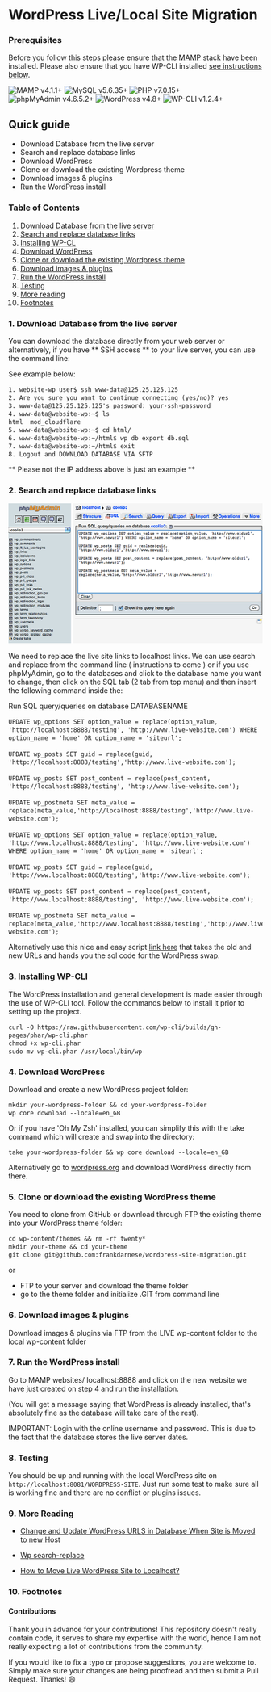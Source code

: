 # WordPress Live/Local Site Migration

### Prerequisites

Before you follow this steps please ensure that the <a href="https://www.mamp.info/en/">MAMP</a> stack have been installed. Please also ensure that you have WP-CLI installed [see instructions below](#3).

![MAMP v4.1.1+](https://img.shields.io/badge/MAMP-v4.1.1%2B-brightgreen.svg) ![MySQL v5.6.35+](https://img.shields.io/badge/MySQL-v5.6.35%2B-brightgreen.svg) ![PHP v7.0.15+](https://img.shields.io/badge/PHP-v7.0.15%2B-brightgreen.svg) ![phpMyAdmin v4.6.5.2+](https://img.shields.io/badge/phpMyAdmin-v4.6.5.2%2B-brightgreen.svg)
![WordPress v4.8+](https://img.shields.io/badge/WordPress-v4.8%2B-brightgreen.svg)
![WP-CLI v1.2.4+](https://img.shields.io/badge/WPCLI-v1.2.4%2B-brightgreen.svg)

## Quick guide
- Download Database from the live server
- Search and replace database links
- Download WordPress
- Clone or download the existing Wordpress theme
- Download images & plugins
- Run the WordPress install

### Table of Contents
1. [Download Database from the live server](#1)
2. [Search and replace database links](#2)
3. [Installing WP-CL](#3)
4. [Download WordPress](#4)
5. [Clone or download the existing Wordpress theme](#5)
6. [Download images & plugins](#6)
7. [Run the WordPress install](#7)
8. [Testing](#8)
9. [More reading](#9)
10. [Footnotes](#10)

### <a name="1"></a>1. Download Database from the live server

You can download the database directly from your web server or alternatively, if you have ** SSH access ** to your live server, you can use the command line:

See example below:

```TXT
1. website-wp user$ ssh www-data@125.25.125.125
2. Are you sure you want to continue connecting (yes/no)? yes
3. www-data@125.25.125.125's password: your-ssh-password
4. www-data@website-wp:~$ ls
html  mod_cloudflare
5. www-data@website-wp:~$ cd html/
6. www-data@website-wp:~/html$ wp db export db.sql
7. www-data@website-wp:~/html$ exit
8. Logout and DOWNLOAD DATABASE VIA SFTP
```

** Please not the IP address above is just an example **

### <a name="2">2. Search and replace database links

![Alt text](images/mysql-updates.png?raw=true "Optional Title")

We need to replace the live site links to localhost links. We can use search and replace from the command line ( instructions to come ) or if you use phpMyAdmin, go to the databases and click to the database name you want to change, then click on the SQL tab (2 tab from top menu) and then insert the following command inside the:

Run SQL query/queries on database DATABASENAME

```TXT
UPDATE wp_options SET option_value = replace(option_value, 'http://localhost:8888/testing', 'http://www.live-website.com') WHERE option_name = 'home' OR option_name = 'siteurl';

UPDATE wp_posts SET guid = replace(guid, 'http://localhost:8888/testing','http://www.live-website.com');

UPDATE wp_posts SET post_content = replace(post_content, 'http://localhost:8888/testing', 'http://www.live-website.com');

UPDATE wp_postmeta SET meta_value = replace(meta_value,'http://localhost:8888/testing','http://www.live-website.com');

UPDATE wp_options SET option_value = replace(option_value, 'http://www.localhost:8888/testing', 'http://www.live-website.com') WHERE option_name = 'home' OR option_name = 'siteurl';

UPDATE wp_posts SET guid = replace(guid, 'http://www.localhost:8888/testing','http://www.live-website.com');

UPDATE wp_posts SET post_content = replace(post_content, 'http://www.localhost:8888/testing', 'http://www.live-website.com');

UPDATE wp_postmeta SET meta_value = replace(meta_value,'http://www.localhost:8888/testing','http://www.live-website.com');
```

Alternatively use this nice and easy script <a href="https://codepen.io/FDarnese/pen/OjJLya">link here</a> that takes the old and new URLs and hands you the sql code for the WordPress swap.

### <a name="3">3. Installing WP-CLI

The WordPress installation and general development is made easier through the use of WP-CLI tool. Follow the commands below to install it prior to setting up the project.

```TXT
curl -O https://raw.githubusercontent.com/wp-cli/builds/gh-pages/phar/wp-cli.phar
chmod +x wp-cli.phar
sudo mv wp-cli.phar /usr/local/bin/wp
```
### <a name="4">4. Download WordPress

Download and create a new WordPress project folder:

```TXT
mkdir your-wordpress-folder && cd your-wordpress-folder
wp core download --locale=en_GB
```

Or if you have 'Oh My Zsh' installed, you can simplify this with the take command which will create and swap into the directory:

```TXT
take your-wordpress-folder && wp core download --locale=en_GB
```

Alternatively go to <a href="https://wordpress.org/download/">wordpress.org</a> and download WordPress directly from there.

### <a name="5">5. Clone or download the existing WordPress theme

You need to clone from GitHub or download through FTP the existing theme into your WordPress theme folder:

```TXT
cd wp-content/themes && rm -rf twenty*
mkdir your-theme && cd your-theme
git clone git@github.com:frankdarnese/wordpress-site-migration.git
```
or

- FTP to your server and download the theme folder
- go to the theme folder and initialize .GIT from command line

### <a name="6">6. Download images & plugins

Download images & plugins via FTP from the LIVE wp-content folder to the local  wp-content folder

### <a name="7">7. Run the WordPress install

Go to MAMP websites/ localhost:8888 and click on the new website we have just created on step 4 and run the installation.

(You will get a message saying that WordPress is already installed, that's absolutely fine as the database will take care of the rest).

IMPORTANT: Login with the online username and password. This is due to the fact that the database stores the live server dates.

### <a name="8">8. Testing

You should be up and running with the local WordPress site on `http://localhost:8081/WORDPRESS-SITE`. Just run some test to make sure all is working fine and there are no conflict or plugins issues.


### <a name="9">9. More Reading

- <a href="https://wpbeaches.com/updating-wordpress-mysql-database-after-moving-to-a-new-url/">Change and Update WordPress URLS in Database When Site is Moved to new Host</a>

- <a href="https://developer.wordpress.org/cli/commands/search-replace/">Wp search-replace</a>

- <a href="https://www.webnots.com/how-to-move-live-wordpress-site-to-localhost/">How to Move Live WordPress Site to Localhost?</a>

### <a name="10">10. Footnotes

#### Contributions

Thank you in advance for your contributions! This repository doesn't really contain code, it serves to share my expertise with the world, hence I am not really expecting a lot of contributions from the community.

If you would like to fix a typo or propose suggestions, you are welcome to. Simply make sure your changes are being proofread and then submit a Pull Request. Thanks! 😄
